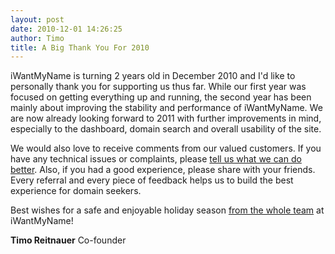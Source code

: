 ```yaml
---
layout: post
date: 2010-12-01 14:26:25
author: Timo
title: A Big Thank You For 2010
---
```


iWantMyName is turning 2 years old in December 2010 and I'd like to personally thank you for supporting us thus far. While our first year was focused on getting everything up and running, the second year has been mainly about improving the stability and performance of iWantMyName. We are now already looking forward to 2011 with further improvements in mind, especially to the dashboard, domain search and overall usability of the site.

We would also love to receive comments from our valued customers. If you have any technical issues or complaints, please [tell us what we can do better](https://iwantmyname.com/support). Also, if you had a good experience, please share with your friends. Every referral and every piece of feedback helps us to build the best experience for domain seekers.

Best wishes for a safe and enjoyable holiday season [from the whole team](https://iwantmyname.com/about) at iWantMyName!

**Timo Reitnauer**
Co-founder
